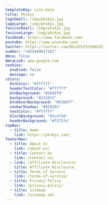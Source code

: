 ```yaml
---
templateKey: site-data
title: Pkskys
logoSmall: /img/pkskys.jpg
logoLarge: /img/pkskys.jpg
faviconSmall: /img/pkskys.jpg
faviconLarge: /img/pkskys.jpg
facebook: https://www.facebook.com/
youtube: https://www.youtube.com/
twitter: https://twitter.com/DILDILP31580225
number: "+923449817181"
dmca: false
dmcaLink: www.google.com
cookies:
  enabled: false
  message: no
colors:
  btnColor: "#ffffff"
  headerTextColor: "#ffffff"
  btnBackground: "#5899fd"
  background: "#222831"
  btnHoverBackground: "#91bbff"
  navbarShadow: "#828282"
  textColor: "#ffffff"
  blockBackground: "#3c4758"
  headerBackground: "#71757a"
topNav:
  - title: Home
    link: https://pkskys.com/
footerNav:
  - title: About Us
    link: /about-us/
  - title: Contact Us
    link: /contact-us/
  - link: /affiliate-disclosure/
    title: Affiliate Disclosure
  - title: Terms of Service
    link: /terms-of-service/
  - title: Privacy Policy
    link: /privacy-policy/
  - title: Sitemap
    link: /sitemap.xml
---
```

